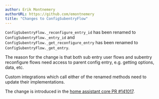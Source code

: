 ```yaml
---
author: Erik Montnemery
authorURL: https://github.com/emontnemery
title: "Changes to ConfigSubentryFlow"
---
```


`ConfigSubentryFlow._reconfigure_entry_id` has been renamed to `ConfigSubentryFlow._entry_id` and `ConfigSubentryFlow._get_reconfigure_entry` has been renamed to `ConfigSubentryFlow._get_entry`.

The reason for the change is that both sub entry user flows and subentry reconfigure flows need access to parent config entry, e.g. getting options, data, etc.

Custom integrations which call either of the renamed methods need to update their implementations.

The change is introduced in the [home assistant core PR #141017](https://github.com/home-assistant/core/pull/141017).

